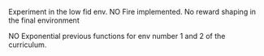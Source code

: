 Experiment in the low fid env. NO Fire implemented. No reward shaping in the final environment

NO Exponential previous functions for env number 1 and 2 of the curriculum.